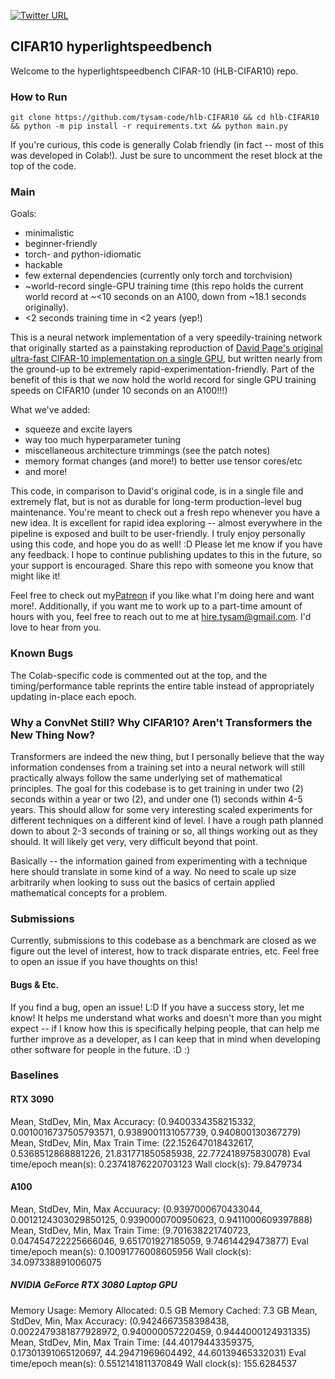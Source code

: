 [![Twitter URL](https://img.shields.io/twitter/url/https/twitter.com/hi_tysam.svg?style=social&label=Follow%20%40TySam_And)](https://twitter.com/hi_tysam)

## CIFAR10 hyperlightspeedbench
Welcome to the hyperlightspeedbench CIFAR-10 (HLB-CIFAR10) repo.

### How to Run


`git clone https://github.com/tysam-code/hlb-CIFAR10 && cd hlb-CIFAR10 && python -m pip install -r requirements.txt && python main.py`


If you're curious, this code is generally Colab friendly (in fact -- most of this was developed in Colab!). Just be sure to uncomment the reset block at the top of the code.


### Main

Goals:

* minimalistic
* beginner-friendly
* torch- and python-idiomatic
* hackable
* few external dependencies (currently only torch and torchvision)
* ~world-record single-GPU training time (this repo holds the current world record at ~<10 seconds on an A100, down from ~18.1 seconds originally).
* <2 seconds training time in <2 years (yep!)

This is a neural network implementation of a very speedily-training network that originally started as a painstaking reproduction of [David Page's original ultra-fast CIFAR-10 implementation on a single GPU](https://myrtle.ai/learn/how-to-train-your-resnet/), but written nearly from the ground-up to be extremely rapid-experimentation-friendly. Part of the benefit of this is that we now hold the world record for single GPU training speeds on CIFAR10 (under 10 seconds on an A100!!!)

What we've added:
* squeeze and excite layers
* way too much hyperparameter tuning
* miscellaneous architecture trimmings (see the patch notes)
* memory format changes (and more!) to better use tensor cores/etc
* and more!

This code, in comparison to David's original code, is in a single file and extremely flat, but is not as durable for long-term production-level bug maintenance. You're meant to check out a fresh repo whenever you have a new idea. It is excellent for rapid idea exploring -- almost everywhere in the pipeline is exposed and built to be user-friendly. I truly enjoy personally using this code, and hope you do as well! :D Please let me know if you have any feedback. I hope to continue publishing updates to this in the future, so your support is encouraged. Share this repo with someone you know that might like it!

Feel free to check out my[Patreon](https://www.patreon.com/user/posts?u=83632131) if you like what I'm doing here and want more!. Additionally, if you want me to work up to a part-time amount of hours with you, feel free to reach out to me at hire.tysam@gmail.com. I'd love to hear from you.


### Known Bugs

The Colab-specific code is commented out at the top, and the timing/performance table reprints the entire table instead of appropriately updating in-place each epoch.

### Why a ConvNet Still? Why CIFAR10? Aren't Transformers the New Thing Now?


Transformers are indeed the new thing, but I personally believe that the way information condenses from a training set into a neural network will still practically always follow the same underlying set of mathematical principles. The goal for this codebase is to get training in under two (2) seconds within a year or two (2), and under one (1) seconds within 4-5 years. This should allow for some very interesting scaled experiments for different techniques on a different kind of level. I have a rough path planned down to about 2-3 seconds of training or so, all things working out as they should. It will likely get very, very difficult beyond that point.

Basically -- the information gained from experimenting with a technique here should translate in some kind of a way. No need to scale up size arbitrarily when looking to suss out the basics of certain applied mathematical concepts for a problem.


### Submissions

Currently, submissions to this codebase as a benchmark are closed as we figure out the level of interest, how to track disparate entries, etc. Feel free to open an issue if you have thoughts on this!

#### Bugs & Etc.

If you find a bug, open an issue! L:D If you have a success story, let me know! It helps me understand what works and doesn't more than you might expect -- if I know how this is specifically helping people, that can help me further improve as a developer, as I can keep that in mind when developing other software for people in the future. :D :)

### Baselines

#### RTX 3090

Mean, StdDev, Min, Max Accuracy: (0.9400334358215332, 0.0010016737505793571, 0.9389001131057739, 0.940800130367279)
Mean, StdDev, Min, Max Train Time: (22.152647018432617, 0.5368512868881226, 21.831771850585938, 22.772418975830078)
Eval time/epoch mean(s): 0.23741876220703123
Wall clock(s): 79.8479734

#### A100

Mean, StdDev, Min, Max Accuuracy: (0.9397000670433044, 0.0012124303029850125, 0.9390000700950623, 0.9411000609397888)
Mean, StdDev, Min, Max Train Time: (9.701638221740723, 0.047454722225666046, 9.651701927185059, 9.74614429473877)
Eval time/epoch mean(s): 0.10091776008605956
Wall clock(s): 34.097338891006075


##### NVIDIA GeForce RTX 3080 Laptop GPU
Memory Usage:
Memory Allocated: 0.5 GB
Memory Cached:    7.3 GB
Mean, StdDev, Min, Max Accuracy: (0.9424667358398438, 0.0022479381877928972, 0.940000057220459, 0.9444000124931335)
Mean, StdDev, Min, Max Train Time: (44.40179443359375, 0.17301391065120697, 44.29471969604492, 44.60139465332031)
Eval time/epoch mean(s): 0.5512141811370849
Wall clock(s): 155.6284537